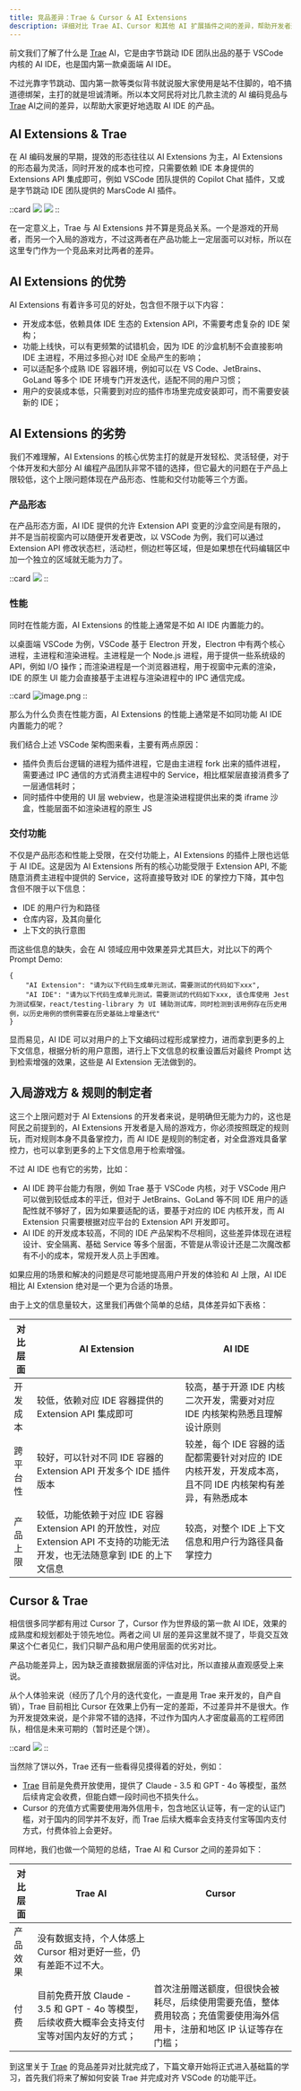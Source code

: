 ```yaml
---
title: 竞品差异：Trae & Cursor & AI Extensions
description: 详细对比 Trae AI、Cursor 和其他 AI 扩展插件之间的差异，帮助开发者选择最适合自己的 AI 编码工具。
---
```


前文我们了解了什么是 [Trae](https://www.trae.ai/?utm_source=juejin&utm_medium=juejin_trae&utm_campaign=trae_book) AI，它是由字节跳动 IDE 团队出品的基于 VSCode 内核的 AI IDE，也是国内第一款桌面端 AI IDE。

不过光靠字节跳动、国内第一款等类似背书就说服大家使用是站不住脚的，咱不搞道德绑架，主打的就是坦诚清晰。所以本文阿民将对比几款主流的 AI 编码竞品与 [Trae](https://www.trae.ai/?utm_source=juejin&utm_medium=juejin_trae&utm_campaign=trae_book) AI之间的差异，以帮助大家更好地选取 AI IDE 的产品。

## AI Extensions & Trae

在 AI 编码发展的早期，提效的形态往往以 AI Extensions 为主，AI Extensions 的形态最为灵活，同时开发的成本也可控，只需要依赖 IDE 本身提供的 Extensions API 集成即可，例如 VSCode 团队提供的 Copilot Chat 插件，又或是字节跳动 IDE 团队提供的 MarsCode AI 插件。

::card
![](https://p3-juejin.byteimg.com/tos-cn-i-k3u1fbpfcp/9624c5f54fae426c9051b21f1c958e5a~tplv-k3u1fbpfcp-jj-mark:0:0:0:0:q75.image#?w=813&h=343&s=27604&e=png&b=1b1b1b)
![](https://p3-juejin.byteimg.com/tos-cn-i-k3u1fbpfcp/aa7a4003d68b49c49e8ee4e67b488c6b~tplv-k3u1fbpfcp-jj-mark:0:0:0:0:q75.image#?w=821&h=455&s=45726&e=png&b=1c1c1c)
::

在一定意义上，Trae 与 AI Extensions 并不算是竞品关系。一个是游戏的开局者，而另一个入局的游戏方，不过这两者在产品功能上一定层面可以对标，所以在这里专门作为一个竞品来对比两者的差异。

## AI Extensions 的优势

AI Extensions 有着许多可见的好处，包含但不限于以下内容：

-   开发成本低，依赖具体 IDE 生态的 Extension API，不需要考虑复杂的 IDE 架构；
-   功能上线快，可以有更频繁的试错机会，因为 IDE 的沙盒机制不会直接影响 IDE 主进程，不用过多担心对 IDE 全局产生的影响；
-   可以适配多个成熟 IDE 容器环境，例如可以在 VS Code、JetBrains、GoLand 等多个 IDE 环境专门开发迭代，适配不同的用户习惯；
-   用户的安装成本低，只需要到对应的插件市场里完成安装即可，而不需要安装新的 IDE；

## AI Extensions 的劣势

我们不难理解，AI Extensions 的核心优势主打的就是开发轻松、灵活轻便，对于个体开发和大部分 AI 编程产品团队非常不错的选择，但它最大的问题在于产品上限较低，这个上限问题体现在产品形态、性能和交付功能等三个方面。

### 产品形态

在产品形态方面，AI IDE 提供的允许 Extension API 变更的沙盒空间是有限的，并不是当前视窗内可以随便开发者更改，以 VSCode 为例，我们可以通过 Extension API 修改状态栏，活动栏，侧边栏等区域，但是如果想在代码编辑区中加一个独立的区域就无能为力了。

::card
![](https://p3-juejin.byteimg.com/tos-cn-i-k3u1fbpfcp/d0d6952d72ef4858846a23c04d551dd1~tplv-k3u1fbpfcp-jj-mark:0:0:0:0:q75.image#?w=1499&h=661&s=44578&e=png&b=1f1f1f)
::

### 性能

同时在性能方面，AI Extensions 的性能上通常是不如 AI IDE 内置能力的。

以桌面端 VSCode 为例，VSCode 基于 Electron 开发，Electron 中有两个核心进程，主进程和渲染进程。主进程是一个 Node.js 进程，用于提供一些系统级的 API，例如 I/O 操作；而渲染进程是一个浏览器进程，用于视窗中元素的渲染，IDE 的原生 UI 能力会直接基于主进程与渲染进程中的 IPC 通信完成。

::card
![image.png](https://p9-juejin.byteimg.com/tos-cn-i-k3u1fbpfcp/92234338f7d74208a336cdaf7ae624d0~tplv-k3u1fbpfcp-jj-mark:0:0:0:0:q75.image#?w=1149&h=547&s=54249&e=png&b=ffffff)
::

那么为什么负责在性能方面，AI Extensions 的性能上通常是不如同功能 AI IDE 内置能力的呢？

我们结合上述 VSCode 架构图来看，主要有两点原因：

-   插件负责后台逻辑的进程为插件进程，它是由主进程 fork 出来的插件进程，需要通过 IPC 通信的方式消费主进程中的 Service，相比框架层直接消费多了一层通信耗时；
-   同时插件中使用的 UI 层 webview，也是渲染进程提供出来的类 iframe 沙盒，性能层面不如渲染进程的原生 JS

### 交付功能

不仅是产品形态和性能上受限，在交付功能上，AI Extensions 的插件上限也远低于 AI IDE。这是因为 AI Extensions 所有的核心功能受限于 Extension API, 不能随意消费主进程中提供的 Service，这将直接导致对 IDE 的掌控力下降，其中包含但不限于以下信息：

-   IDE 的用户行为和路径
-   仓库内容，及其向量化
-   上下文的执行意图

而这些信息的缺失，会在 AI 领域应用中效果差异尤其巨大，对比以下的两个 Prompt Demo:

```
{
    "AI Extension": "请为以下代码生成单元测试，需要测试的代码如下xxx",
    "AI IDE": "请为以下代码生成单元测试，需要测试的代码如下xxx, 该仓库使用 Jest 为测试框架，react/testing-library 为 UI 辅助测试库，同时检测到该用例存在历史用例，以历史用例的惯例需要在历史基础上增量迭代"
}
```

显而易见，AI IDE 可以对用户的上下文编码过程形成掌控力，进而拿到更多的上下文信息，根据分析的用户意图，进行上下文信息的权重设置后对最终 Prompt 达到检索增强的效果，这些是 AI Extension 无法做到的。

## 入局游戏方 & 规则的制定者

这三个上限问题对于 AI Extensions 的开发者来说，是明确但无能为力的，这也是阿民之前提到的，AI Extensions 开发者是入局的游戏方，你必须按照既定的规则玩，而对规则本身不具备掌控力，而 AI IDE 是规则的制定者，对全盘游戏具备掌控力，也可以拿到更多的上下文信息用于检索增强。

不过 AI IDE 也有它的劣势，比如：

-   AI IDE 跨平台能力有限，例如 Trae 基于 VSCode 内核，对于 VSCode 用户可以做到较低成本的平迁，但对于 JetBrains、GoLand 等不同 IDE 用户的适配性就不够好了，因为如果要适配的话，要基于对应的 IDE 内核开发，而 AI Extension 只需要根据对应平台的 Extension API 开发即可。
-   AI IDE 的开发成本较高，不同的 IDE 产品架构不尽相同，这些差异体现在进程设计、安全隔离、基础 Service 等多个层面，不管是从零设计还是二次魔改都有不小的成本，常规开发人员上手困难。

如果应用的场景和解决的问题是尽可能地提高用户开发的体验和 AI 上限，AI IDE 相比 AI Extension 绝对是一个更为合适的场景。

由于上文的信息量较大，这里我们再做个简单的总结，具体差异如下表格：

| 对比层面 | AI Extension                                                                        | AI IDE                                                       |
| ---- | ----------------------------------------------------------------------------------- | ------------------------------------------------------------ |
| 开发成本 | 较低，依赖对应 IDE 容器提供的 Extension API 集成即可                                                | 较高，基于开源 IDE 内核二次开发，需要对对应 IDE 内核架构熟悉且理解设计原则                   |
| 跨平台性 | 较好，可以针对不同 IDE 容器的 Extension API 开发多个 IDE 插件版本                                       | 较差，每个 IDE 容器的适配都需要针对对应的 IDE 内核开发，开发成本高，且不同 IDE 内核架构有差异，有熟悉成本 |
| 产品上限 | 较低，功能依赖于对应 IDE 容器 Extension API 的开放性，对应 Extension API 不支持的功能无法开发，也无法随意拿到 IDE 的上下文信息 | 较高，对整个 IDE 上下文信息和用户行为路径具备掌控力                                 |

## Cursor & Trae

相信很多同学都有用过 Cursor 了，Cursor 作为世界级的第一款 AI IDE，效果的成熟度和规划都处于领先地位。两者之间 UI 层的差异这里就不提了，毕竟交互效果这个仁者见仁，我们只聊产品和用户使用层面的优劣对比。

产品功能差异上，因为缺乏直接数据层面的评估对比，所以直接从直观感受上来说。

从个人体验来说（经历了几个月的迭代变化，一直是用 Trae 来开发的，自产自销），Trae 目前相比 Cursor 在效果上仍有一定的差距，不过差异并不是很大。作为开发提效来说，是个非常不错的选择，不过作为国内人才密度最高的工程师团队，相信是未来可期的（暂时还是个饼）。

::card
![](https://p3-juejin.byteimg.com/tos-cn-i-k3u1fbpfcp/8127554abee64e6f88a20f04654a2ea4~tplv-k3u1fbpfcp-jj-mark:0:0:0:0:q75.image#?w=204&h=192&s=75723&e=png&b=e2d0b5)
::

当然除了饼以外，Trae 还有一些看得见摸得着的好处，例如：

-   [Trae](https://www.trae.ai/?utm_source=juejin&utm_medium=juejin_trae&utm_campaign=trae_book) 目前是免费开放使用，提供了 Claude - 3.5 和 GPT - 4o 等模型，虽然后续肯定会收费，但能白嫖一段时间也不损失什么。
-   Cursor 的充值方式需要使用海外信用卡，包含地区认证等，有一定的认证门槛，对于国内的同学并不友好，而 Trae 后续大概率会支持支付宝等国内支付方式，付费体验上会更好。

同样地，我们也做一个简短的总结，Trae AI 和 Cursor 之间的差异如下：

| 对比层面 | Trae AI                                                    | Cursor                                                         |
| ---- | ---------------------------------------------------------- | -------------------------------------------------------------- |
| 产品效果 | 没有数据支持，个人体感上 Cursor 相对更好一些，仍有差距不过不大。                       |                                                                |
| 付费   | 目前免费开放 Claude - 3.5 和 GPT - 4o 等模型，后续收费大概率会支持支付宝等对国内友好的方式； | 首次注册赠送额度，但很快会被耗尽，后续使用需要充值，整体费用较高；充值需要使用海外信用卡，注册和地区 IP 认证等存在门槛； |

到这里关于 [Trae](https://www.trae.ai/?utm_source=juejin&utm_medium=juejin_trae&utm_campaign=trae_book) 的竞品差异对比就完成了，下篇文章开始将正式进入基础篇的学习，首先我们将来了解如何安装 Trae 并完成对齐 VSCode 的功能平迁。
